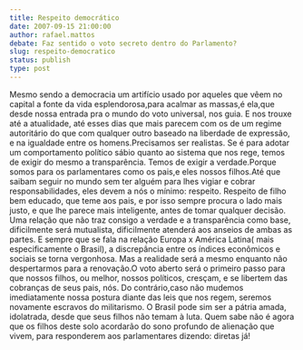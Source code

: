 ```yaml
---
title: Respeito democrático
date: 2007-09-15 21:00:00
author: rafael.mattos
debate: Faz sentido o voto secreto dentro do Parlamento?
slug: respeito-democratico
status: publish 
type: post
---
```


Mesmo sendo a democracia um artifício usado por aqueles que vêem no capital a fonte da vida esplendorosa,para acalmar as massas,é ela,que desde nossa entrada pra o mundo do voto universal, nos guia. E nos trouxe até a atualidade, até esses dias que mais parecem com os de um regime autoritário do que com qualquer outro baseado na liberdade de expressão, e na igualdade entre os homens.Precisamos ser realistas. Se é para adotar um comportamento político sábio quanto ao sistema que nos rege, temos de exigir do mesmo a transparência. Temos de exigir a verdade.Porque somos para os parlamentares como os pais,e eles nossos filhos.Até que saibam seguir no mundo sem ter alguém para lhes vigiar e cobrar responsabilidades, eles devem a nós o mínimo: respeito. Respeito de filho bem educado, que teme aos pais, e por isso sempre procura o lado mais justo, e que lhe parece mais inteligente, antes de tomar qualquer decisão. Uma relação que não traz consigo a verdade e a transparência como base, dificilmente será mutualista, dificilmente atenderá aos anseios de ambas as partes. E sempre que se fala na relação Europa x América Latina( mais especificamente o Brasil), a discrepância entre os índices econômicos e sociais se torna vergonhosa. Mas a realidade será a mesmo enquanto não despertarmos para a renovação.O voto aberto será o primeiro passo para que nossos filhos, ou melhor, nossos políticos, cresçam, e se libertem das cobranças de seus pais, nós. Do contrário,caso não mudemos imediatamente nossa postura diante das leis que nos regem, seremos novamente escravos do militarismo. O Brasil pode sim ser a pátria amada, idolatrada, desde que seus filhos não temam à luta. Quem sabe não é agora que os filhos deste solo acordarão do sono profundo de alienação que vivem, para responderem aos parlamentares dizendo: diretas já!
